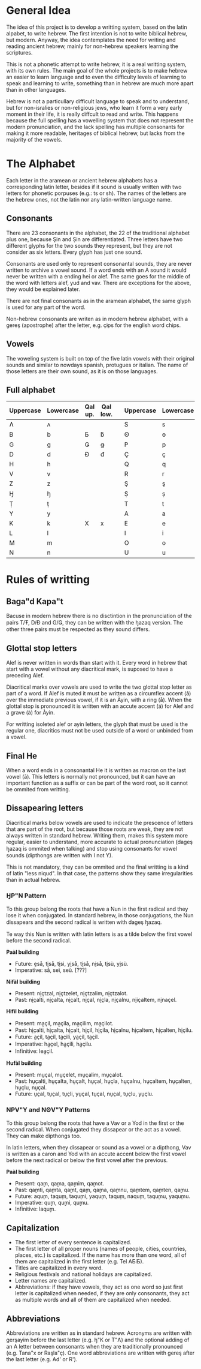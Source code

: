 # General Idea

The idea of this project is to develop a writting system, based on the latin alpabet, to write hebrew. The first intention is not to write biblical hebrew, but modern. Anyway, the idea contemplates the need for writing and reading ancient hebrew, mainly for non-hebrew speakers learning the scriptures.

This is not a phonetic attempt to write hebrew, it is a real writting system, with its own rules. The main goal of the whole projects is to make hebrew an easier to learn language and to even the difficulty levels of learning to speak and learning to write, something than in hebrew are much more apart than in other languages.

Hebrew is not a particullary difficult language to speak and to understand, but for non-isralies or non-religious jews, who learn it form a very early moment in their life, it is really diffcult to read and write. This happens because the full spelling has a vowelling system that does not represent the modern pronunciation, and the lack spelling has multiple consonants for making it more readable, heritages of biblical hebrew, but lacks from the majority of the vowels.

# The Alphabet

Each letter in the aramean or ancient hebrew alphabets has a corresponding latin letter, besides if it sound is usually written with two letters for phonetic porpuses (e.g.: ts or sh). The names of the letters are the hebrew ones, not the latin nor any latin-written language name.

## Consonants

There are 23 consonants in the alphabet, the 22 of the traditional alphabet plus one, because Şin and Ṣin are differentiated. Three letters have two different glyphs for the two sounds they represent, but they are not consider as six letters. Every glyph has just one sound.

Consonants are used only to represent consonantal sounds, they are never written to archive a vowel sound. If a word ends with an A sound it would never be written with a ending hei or alef. The same goes for the middle of the word with letters alef, yud and vav. There are exceptions for the above, they would be explained later.

There are not final consonants as in the aramean alphabet, the same glyph is used for any part of the word.

Non-hebrew consonants are writen as in modern hebrew alphabet, with a gereş (apostrophe) after the letter, e.g. ç̕ips for the english word chips.

## Vowels

The voweling system is built on top of the five latin vowels with their original sounds and similar to nowdays spanish, protugues or italian. The name of those letters are their own sound, as it is on those languages.

## Full alphabet

| Uppercase | Lowercase | Qal up. | Qal low. |     | Uppercase | Lowercase | Qal up. | Qal low. |
| --------- | --------- | ------- | -------- | --- | --------- | --------- | ------- | -------- |
| Ʌ         | ʌ         |         |          |     | S         | s         |         |          |
| B         | b         | Ƃ       | ƃ        |     | Ꙩ         | ꙩ         |         |          |
| G         | g         | Ǥ       | ǥ        |     | P         | p         | F       | f        |
| D         | d         | Đ       | đ        |     | Ç         | ç         |         |          |
| H         | h         |         |          |     | Q         | q         |         |          |
| V         | v         |         |          |     | R         | r         |         |          |
| Z         | z         |         |          |     | Ş         | ş         |         |          |
| Ꜧ         | ꜧ         |         |          |     | Ṣ         | ṣ         |         |          |
| Ṭ         | ṭ         |         |          |     | T         | t         | Ŧ       | ŧ        |
| Y         | y         |         |          |     | A         | a         |         |          |
| K         | k         | X       | x        |     | E         | e         |         |          |
| L         | l         |         |          |     | I         | i         |         |          |
| M         | m         |         |          |     | O         | o         |         |          |
| N         | n         |         |          |     | U         | u         |         |          |

# Rules of writting

## Baga"d Kapa"t

Bacuse in modern hebrew there is no disctintion in the pronunciation of the pairs T/Ŧ, D/Đ and G/Ǥ, they can be written with the ꜧazaq version. The other three pairs must be respected as they sound differs.

## Glottal stop letters

Alef is never written in words than start with it. Every word in hebrew that start with a vowel without any diacritical mark, is suposed to have a preceding Alef.

Diacritical marks over vowels are used to write the two glottal stop letter as part of a word. If Alef is muted it must be written as a circumflex accent (â) over the immediate previous vowel, if it is an Àyin, with a ring (å). When the glottal stop is pronounced it is written with an accute accent (á) for Alef and a grave (à) for Àyin.

For writting isoleted alef or ayin letters, the glyph that must be used is the regular one, diacritics must not be used outside of a word or unbinded from a vowel.

## Final He

When a word ends in a consonantal He it is written as macron on the last vowel (ā). This letters is normally not pronounced, but it can have an important function as a suffix or can be part of the word root, so it cannot be ommited from writting.

## Dissapearing letters

Diacritical marks below vowels are used to indicate the prescence of letters that are part of the root, but because those roots are weak, they are not always written in standard hebrew. Writing them, makes this system more regular, easier to understand, more accurate to actual pronunciation (dageş ꜧazaq is ommited when talking) and stop using consonants for vowel sounds (dipthongs are written with I not Y).

This is not mandatory, they can be ommited and the final writting is a kind of latin "less niqud". In that case, the patterns show they same irregularities than in actual hebrew.

### ꜦP"N Pattern

To this group belong the roots that have a Nun in the first radical and they lose it when conjugated. In standard hebrew, in those conjugations, the Nun dissapears and the second radical is written with dageş ꜧazaq.

Te way this Nun is written with latin letters is as a tilde below the first vowel before the second radical.

**Paàl building**

-  Future: ḛså, tḭså, tḭsì, yḭså, tḭså, nḭså, tḭsù, yḭsù.
-  Imperative: så, seì, seù. [???]

**Nifàl building**

-  Present: nḭçtzal, nḭçtzelet, nḭçtzalim, nḭçtzalot.
-  Past: nḭçalti, nḭçalta, nḭçalt, nḭçal, nḭçla, nḭçalnu, nḭiçaltem, nḭnaçel.

**Hifìl building**

-  Present: ma̰çil, ma̰çila, ma̰çilim, ma̰çilot.
-  Past: hḭçalti, hḭçalta, hḭçalt, hḭçil, hḭçila, hḭçalnu, hḭçaltem, hḭçalten, hḭçilu.
-  Future: a̰çil, ta̰çil, ta̰çili, ya̰çil, ta̰çil.
-  Imperative: ha̰çel, ha̰çili, ha̰çilu.
-  Infinitive: lea̰çil.

**Hufàl building**

-  Present: mṵçal, mṵçelet, mṵçalim, mṵçalot.
-  Past: hṵçalti, hṵçalta, hṵçalt, hṵçal, hṵçla, hṵçalnu, hṵçaltem, hṵçalten, hṵçlu, nṵçal.
-  Future: ṵçal, tṵçal, tṵçli, yṵçal, tṵçal, nṵçal, tṵçlu, yṵçlu.

### NPV"Y and NꙨV"Y Patterns

To this group belong the roots that have a Vav or a Yod in the first or the second radical. When conjugated they dissapear or the act as a vowel. They can make dipthongs too.

In latin letters, when they dissapear or sound as a vowel or a dipthong, Vav is written as a caron and Yod with an accute accent below the first vowel before the next radical or below the first vowel after the previous.

**Paàl building**

-  Present: qa̬m, qa̬ma, qa̬mim, qa̬mot.
-  Past: qa̬mti, qa̬mta, qa̬mt, qa̬m, qa̬ma, qa̬mnu, qa̬mtem, qa̬mten, qa̬mu.
-  Future: aqu̬m, taqu̬m, taqu̬mi, yaqu̬m, taqu̬m, naqu̬m, taqu̬mu, yaqu̬mu.
-  Imperative: qu̬m, qu̬mi, qu̬mu.
-  Infinitive: laqu̬m.

## Capitalization

-  The first letter of every sentence is capitalized.
-  The first letter of all proper nouns (names of people, cities, countries, places, etc.) is capitalized. If the name has more than one word, all of them are capitalized in the first letter (e.g. Tel AƂiƂ).
-  Titles are capitalized in every word.
-  Religious festivals and national holidays are capitalized.
-  Letter names are capitalized.
-  Abbreviations: if they have vowels, they act as one word so just first letter is capitalized when needed, if they are only consonants, they act as multiple words and all of them are capitalized when needed.

## Abbreviations

Abbreviations are written as in standard hebrew. Acronyms are written with gerşayim before the last letter (e.g. ꜧ"K or T"Ʌ) and the optional adding of an A letter between consonants when they are traditionally pronounced (e.g. Tana"x or Raşla"ç). One word abbreviations are written with gereş after the last letter (e.g. Ad' or R').
